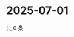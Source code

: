 # 2025-07-01

共 0 条

<!-- BEGIN ZHIHUVIDEO -->
<!-- 最后更新时间 Tue Jul 01 2025 09:03:49 GMT+0800 (China Standard Time) -->

<!-- END ZHIHUVIDEO -->
